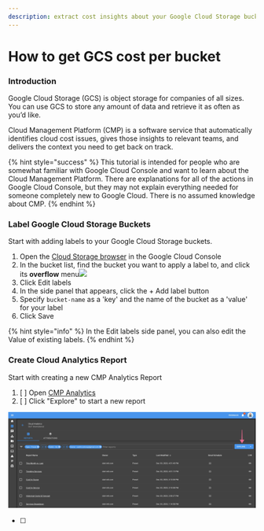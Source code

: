 ```yaml
---
description: extract cost insights about your Google Cloud Storage buckets
---
```


# How to get GCS cost per bucket

### Introduction

Google Cloud Storage \(GCS\) is object storage for companies of all sizes. You can use GCS to store any amount of data and retrieve it as often as you’d like.

Cloud Management Platform \(CMP\) is a software service that automatically identifies cloud cost issues, gives those insights to relevant teams, and delivers the context you need to get back on track.

{% hint style="success" %}
This tutorial is intended for people who are somewhat familiar with Google Cloud Console and want to learn about the Cloud Management Platform. There are explanations for all of the actions in Google Cloud Console, but they may not explain everything needed for someone completely new to Google Cloud. There is no assumed knowledge about CMP.
{% endhint %}

### Label Google Cloud Storage Buckets

Start with adding labels to your Google Cloud Storage buckets. 

1. Open the [Cloud Storage browser](https://console.cloud.google.com/storage/browser) in the Google Cloud Console
2. In the bucket list, find the bucket you want to apply a label to, and click its **overflow** menu![](https://cloud.google.com/images/overflow_menu_icon.png)
3. Click Edit labels
4. In the side panel that appears, click the + Add label button
5. Specify `bucket-name` as a 'key' and the name of the bucket as a 'value' for your label
6. Click Save

{% hint style="info" %}
In the Edit labels side panel, you can also edit the Value of existing labels.
{% endhint %}

### Create Cloud Analytics Report

Start with creating a new CMP Analytics Report

1. [ ] Open [CMP Analytics](https://app.doit-intl.com/analytics)
2. [ ] Click "Explore" to start a new report 

![](../.gitbook/assets/image%20%283%29.png)

* [ ] 







